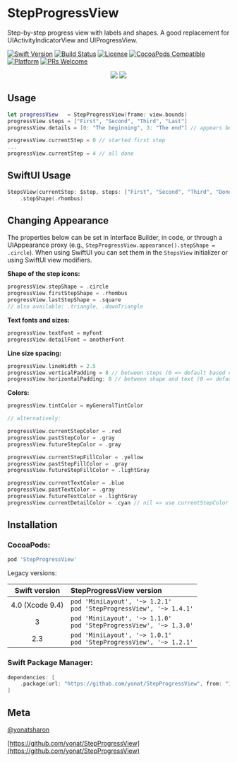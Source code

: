 # StepProgressView
Step-by-step progress view with labels and shapes. A good replacement for UIActivityIndicatorView and UIProgressView.

[![Swift Version][swift-image]][swift-url]
[![Build Status][travis-image]][travis-url]
[![License][license-image]][license-url]
[![CocoaPods Compatible](https://img.shields.io/cocoapods/v/StepProgressView.svg)](https://img.shields.io/cocoapods/v/StepProgressView.svg)  
[![Platform](https://img.shields.io/cocoapods/p/StepProgressView.svg?style=flat)](http://cocoapods.org/pods/StepProgressView)
[![PRs Welcome](https://img.shields.io/badge/PRs-welcome-brightgreen.svg?style=flat-square)](http://makeapullrequest.com)

<p align="center">
<img src="screenshots/blue.gif">
<img src="screenshots/red.gif">
</p>

## Usage

```swift
let progressView   = StepProgressView(frame: view.bounds)
progressView.steps = ["First", "Second", "Third", "Last"]
progressView.details = [0: "The beginning", 3: "The end"] // appears below step title

progressView.currentStep = 0 // started first step
...
progressView.currentStep = 4 // all done
```

## SwiftUI Usage

```swift
StepsView(currentStep: $step, steps: ["First", "Second", "Third", "Done"])
    .stepShape(.rhombus)
```

## Changing Appearance

The properties below can be set in Interface Builder, in code, or through a UIAppearance proxy (e.g., `StepProgressView.appearance().stepShape = .circle`).
When using SwiftUI you can set them in the `StepsView` initializer or using SwiftUI view modifiers.

**Shape of the step icons:**

```swift
progressView.stepShape = .circle
progressView.firstStepShape = .rhombus
progressView.lastStepShape = .square
// also available: .triangle, .downTriangle
```

**Text fonts and sizes:**

```swift
progressView.textFont = myFont
progressView.detailFont = anotherFont
```

**Line size spacing:**

```swift
progressView.lineWidth = 2.5
progressView.verticalPadding = 8 // between steps (0 => default based on textFont)
progressView.horizontalPadding: 8 // between shape and text (0 => default based on textFont)
```

**Colors:**


```swift
progressView.tintColor = myGeneralTintColor

// alternatively:

progressView.currentStepColor = .red
progressView.pastStepColor = .gray
progressView.futureStepColor = .gray

progressView.currentStepFillColor = .yellow
progressView.pastStepFillColor = .gray
progressView.futureStepFillColor = .lightGray

progressView.currentTextColor = .blue
progressView.pastTextColor = .gray
progressView.futureTextColor = .lightGray
progressView.currentDetailColor = .cyan // nil => use currentStepColor
```

## Installation

### CocoaPods:

```ruby
pod 'StepProgressView'
```

Legacy versions:

| Swift version | StepProgressView version |
| :---: | :--- |
| 4.0 (Xcode 9.4) | `pod 'MiniLayout', '~> 1.2.1'`<br>`pod 'StepProgressView', '~> 1.4.1'` |
| 3 | `pod 'MiniLayout', '~> 1.1.0'`<br>`pod 'StepProgressView', '~> 1.3.0'` |
| 2.3 | `pod 'MiniLayout', '~> 1.0.1'`<br>`pod 'StepProgressView', '~> 1.2.1'` |

### Swift Package Manager:

```swift
dependencies: [
    .package(url: "https://github.com/yonat/StepProgressView", from: "1.6.0")
]
```

## Meta

[@yonatsharon](https://twitter.com/yonatsharon)

[https://github.com/yonat/StepProgressView](https://github.com/yonat/StepProgressView)

[swift-image]:https://img.shields.io/badge/swift-5.0-orange.svg
[swift-url]: https://swift.org/
[license-image]: https://img.shields.io/badge/License-MIT-blue.svg
[license-url]: LICENSE.txt
[travis-image]: https://img.shields.io/travis/dbader/node-datadog-metrics/master.svg?style=flat-square
[travis-url]: https://travis-ci.org/dbader/node-datadog-metrics
[codebeat-image]: https://codebeat.co/badges/c19b47ea-2f9d-45df-8458-b2d952fe9dad
[codebeat-url]: https://codebeat.co/projects/github-com-vsouza-awesomeios-com
